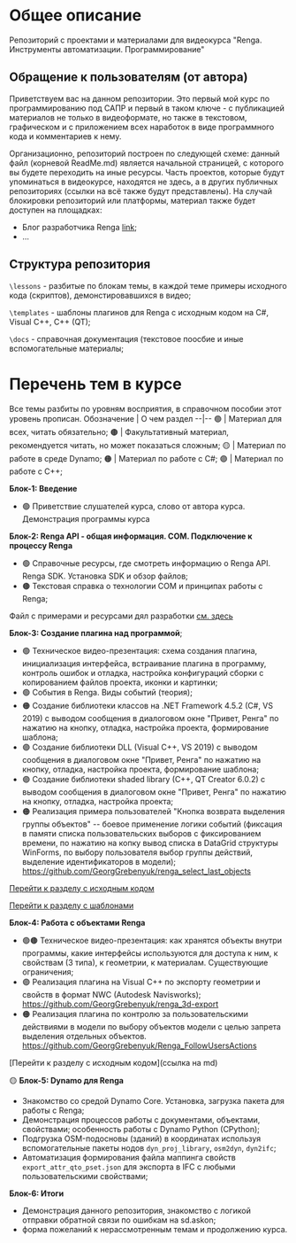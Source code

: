 # Общее описание
Репозиторий с проектами и материалами для видеокурса "Renga. Инструменты автоматизации. Программирование"

## Обращение к пользователям (от автора)
Приветствуем вас на данном репозитории. Это первый мой курс по программированию под САПР и первый в таком ключе - с публикацией материалов не только в видеоформате, но также в текстовом, графическом и с приложением всех наработок в виде программного кода и комментариев к нему.

Организационно, репозиторий построен по следующей схеме: данный файл (корневой ReadMe.md) является начальной страницей, с которого вы будете переходить на иные ресурсы. Часть проектов, которые будут упоминаться в видеокурсе, находятся не здесь, а в других публичных репозиториях (ссылки на всё также будут представлены). На случай блокировки репозиторий или платформы, материал также будет доступен на площадках:
- Блог разработчика Renga [link]();
- ...

## Структура репозитория
```\lessons``` - разбитые по блокам темы, в каждой теме примеры исходного кода (скриптов), демонстировавшихся в видео;

```\templates``` - шаблоны плагинов для Renga с исходным кодом на C#, Visual C++, C++ (QT);

```\docs``` - справочная документация (текстовое поосбие и иные вспомогательные материалы;

# Перечень тем в курсе
Все темы разбиты по уровням восприятия, в справочном пособии этот уровень прописан. 
Обозначение | О чем раздел
--|--
🟢 | Материал для всех, читать обязательно;
🟤 | Факультативный материал, рекомендуется читать, но может показаться сложным;
🟡 | Материал по работе в среде Dynamo;
🟠 | Материал по работе с C#;
🟣 | Материал по работе с C++;

**Блок-1: Введение**
- 🟢 Приветствие слушателей курса, слово от автора курса. Демонстрация программы курса

**Блок-2: Renga API - общая информация. COM. Подключение к процессу Renga**
- 🟢 Справочные ресурсы, где смотреть информацию о Renga API. Renga SDK. Установка SDK и обзор файлов;
- 🟤 Текстовая справка о технологии COM и принципах работы с Renga;

Файл с примерами и ресурсами дял разработки [см. здесь](https://github.com/GeorgGrebenyuk/renga_programming_course_1/blob/main/info_resources.md)

**Блок-3: Создание плагина над программой**;
- 🟢 Техническое видео-презентация: схема создания плагина, инициализация интерфейса, встраивание плагина в программу, контроль ошибок и отладка, настройка конфигураций сборки с копированием файлов проекта, иконки и картинки;
- 🟢 События в Renga. Виды событий (теория);
- 🟠 Создание библиотеки классов на .NET Framework 4.5.2 (C#, VS 2019) с выводом сообщения в диалоговом окне "Привет, Ренга" по нажатию на кнопку, отладка, настройка проекта, формирование шаблона;
- 🟣 Создание библиотеки DLL (Visual C++, VS 2019) с выводом сообщения в диалоговом окне "Привет, Ренга" по нажатию на кнопку, отладка, настройка проекта, формирование шаблона;
- 🟣 Создание библиотеки shaded library (C++, QT Creator 6.0.2) с выводом сообщения в диалоговом окне "Привет, Ренга" по нажатию на кнопку, отладка, настройка проекта;
- 🟠 Реализация примера пользователей "Кнопка возврата выделения группы объектов" -- боевое применение логики событий (фиксация в памяти списка пользовательских выборов с фиксированием времени, по нажатию на копку вывод списка в DataGrid структуры WinForms, по выбору пользователя выбор группы действий, выделение идентификаторов в модели); https://github.com/GeorgGrebenyuk/renga_select_last_objects

[Перейти к разделу с исходным кодом](https://github.com/GeorgGrebenyuk/renga_programming_course_1/blob/main/lessons/blok3/block3_about.md)

[Перейти к разделу с шаблонами](https://github.com/GeorgGrebenyuk/renga_programming_course_1/blob/main/templates/about.md)

**Блок-4: Работа с объектами Renga**
- 🟢🟤 Техническое видео-презентация: как хранятся объекты внутри программы, какие интерфейсы используются для доступа к ним, к свойствам (3 типа), к геометрии, к материалам. Существующие ограничения;
- 🟣 Реализация плагина на Visual C++ по экспорту геометрии и свойств в формат NWC (Autodesk Navisworks); https://github.com/GeorgGrebenyuk/renga_3d-export
- 🟠 Реализация плагина по контролю за пользовательскими действиями в модели по выбору объектов модели с целью запрета выделения отдельных объектов. https://github.com/GeorgGrebenyuk/Renga_FollowUsersActions

[Перейти к разделу с исходным кодом](ссылка на md)

🟡 **Блок-5: Dynamo для Renga**
- Знакомство со средой Dynamo Core. Установка, загрузка пакета для работы с Renga;
- Демонстрация процессов работы с документами, объектами, свойствами; особенность работы с Dynamo Python (CPython);
- Подгрузка OSM-подосновы (зданий) в координатах используя вспомогательные пакеты нодов ```dyn_proj_library```, ```osm2dyn```, ```dyn2ifc```;
- Автоматизация формирования файла маппинга свойств ```export_attr_qto_pset.json``` для экспорта в IFC с любыми пользовательскими свойствами;

**Блок-6: Итоги**
- Демонстрация данного репозитория, знакомство с логикой отправки обратной связи по ошибкам на sd.askon;
- форма пожеланий к нерассмотренным темам и продолжению курса.
